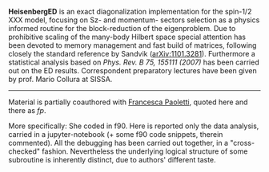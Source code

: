 **HeisenbergED** is an exact diagonalization implementation for the spin-1/2 XXX model, focusing on Sz- and momentum- sectors selection as a physics informed routine for the block-reduction of the eigenproblem. Due to prohibitive scaling of the many-body Hilbert space special attention has been devoted to memory management and fast build of matrices, following closely the standard reference by Sandvik ([arXiv:1101.3281](https://arxiv.org/abs/1101.3281)). Furthermore a statistical analysis based on *Phys. Rev. B 75, 155111 (2007)* has been carried out on the ED results. Correspondent preparatory lectures have been given by prof. Mario Collura at SISSA.

-----------------------

Material is partially coauthored with [Francesca Paoletti](mailto:francesca.paoletti@sissa.it), quoted here and there as *fp*.

More specifically: She coded in f90. Here is reported only the data analysis, carried in a jupyter-notebook (+ some f90 code snippets, therein commented).
All the debugging has been carried out together, in a "cross-checked" fashion. Nevertheless the underlying logical structure of some subroutine is inherently distinct, due to authors' different taste. 

